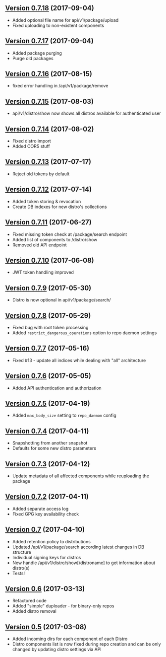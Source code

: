 ## [Version 0.7.18](https://github.com/beebeeep/cacus/tree/v0.7.17) (2017-09-04)
  * Added optional file name for api/v1/package/upload
  * Fixed uploading to non-existent components

## [Version 0.7.17](https://github.com/beebeeep/cacus/tree/v0.7.17) (2017-09-04)
  * Added package purging
  * Purge old packages

## [Version 0.7.16](https://github.com/beebeeep/cacus/tree/v0.7.16) (2017-08-15)
  * fixed error handling in /api/v1/package/remove

## [Version 0.7.15](https://github.com/beebeeep/cacus/tree/v0.7.15) (2017-08-03)
  * api/v1/distro/show now shows all distros available for authenticated user

## [Version 0.7.14](https://github.com/beebeeep/cacus/tree/v0.7.14) (2017-08-02)
  * Fixed distro import
  * Added CORS stuff

## [Version 0.7.13](https://github.com/beebeeep/cacus/tree/v0.7.13) (2017-07-17)
  * Reject old tokens by default

## [Version 0.7.12](https://github.com/beebeeep/cacus/tree/v0.7.12) (2017-07-14)
  * Added token storing & revocation
  * Create DB indexes for new distro's collections

## [Version 0.7.11](https://github.com/beebeeep/cacus/tree/v0.7.11) (2017-06-27)
  * Fixed missing token check at /package/search endpoint
  * Added list of components to /distro/show
  * Removed old API endpoint

## [Version 0.7.10](https://github.com/beebeeep/cacus/tree/v0.7.10) (2017-06-08)
  * JWT token handling improved

## [Version 0.7.9](https://github.com/beebeeep/cacus/tree/v0.7.9) (2017-05-30)
  * Distro is now optional in api/v1/package/search/

## [Version 0.7.8](https://github.com/beebeeep/cacus/tree/v0.7.8) (2017-05-29)
  * Fixed bug with root token processing
  * Added `restrict_dangerous_operations` option to repo daemon settings

## [Version 0.7.7](https://github.com/beebeeep/cacus/tree/v0.7.7) (2017-05-16)
  * Fixed #13 - update all indices while dealing with "all" architecture

## [Version 0.7.6](https://github.com/beebeeep/cacus/tree/v0.7.6) (2017-05-05)
  * Added API authentication and authorization

## [Version 0.7.5](https://github.com/beebeeep/cacus/tree/v0.7.5) (2017-04-19)
  * Added `max_body_size` setting to `repo_daemon` config

## [Version 0.7.4](https://github.com/beebeeep/cacus/tree/v0.7.4) (2017-04-11)
  * Snapshotting from another snapshot
  * Defaults for some new distro parameters

## [Version 0.7.3](https://github.com/beebeeep/cacus/tree/v0.7.3) (2017-04-12)
  * Update metadata of all affected components while reuploading the package

## [Version 0.7.2](https://github.com/beebeeep/cacus/tree/v0.7.2) (2017-04-11)
  * Added separate access log
  * Fixed GPG key availability check

## [Version 0.7](https://github.com/beebeeep/cacus/tree/v0.7) (2017-04-10)
  * Added retention policy to distributions
  * Updated /api/v1/package/search according latest changes in DB structure
  * Individual signing keys for distros
  * New handle /api/v1/distro/show[/distroname] to get information about
    distro(s)
  * Tests!

## [Version 0.6](https://github.com/beebeeep/cacus/tree/v0.6) (2017-03-13)
  * Refactored code
  * Added "simple" duploader - for binary-only repos
  * Added distro removal

## [Version 0.5](https://github.com/beebeeep/cacus/tree/v0.5) (2017-03-08)
  * Added incoming dirs for each component of each Distro
  * Distro components list is now fixed during repo creation and can be only
    changed by updating distro settings via API
